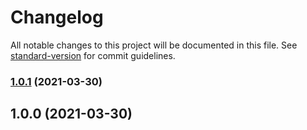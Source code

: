 # Changelog

All notable changes to this project will be documented in this file. See [standard-version](https://github.com/conventional-changelog/standard-version) for commit guidelines.

### [1.0.1](https://github.com/radudiaconu0/nuxtjs-socketi-module/compare/v1.0.0...v1.0.1) (2021-03-30)

## 1.0.0 (2021-03-30)
